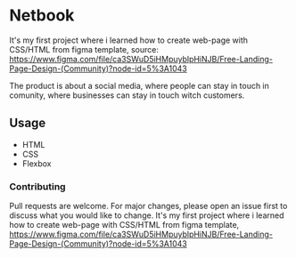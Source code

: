 # Netbook
It's my first project where i learned how to create web-page with CSS/HTML from figma template, 
source: https://www.figma.com/file/ca3SWuD5iHMpuyblpHiNJB/Free-Landing-Page-Design-(Community)?node-id=5%3A1043

The product is about a social media, where people can stay in  touch in comunity, where businesses can stay in touch witch customers. 

## Usage
* HTML
* CSS 
* Flexbox

### Contributing
Pull requests are welcome. For major changes, please open an issue first to discuss what you would like to change.
It's my first project where i learned how to create web-page with CSS/HTML from figma template, https://www.figma.com/file/ca3SWuD5iHMpuyblpHiNJB/Free-Landing-Page-Design-(Community)?node-id=5%3A1043
